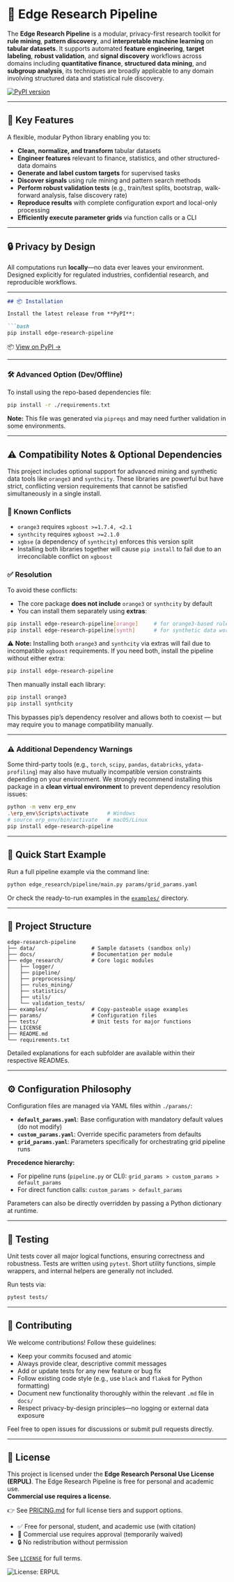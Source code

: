 # 🧠 Edge Research Pipeline

The **Edge Research Pipeline** is a modular, privacy-first research toolkit for **rule mining**, **pattern discovery**, and **interpretable machine learning** on **tabular datasets**. It supports automated **feature engineering**, **target labeling**, **robust validation**, and **signal discovery** workflows across domains including **quantitative finance**, **structured data mining**, and **subgroup analysis**, its techniques are broadly applicable to any domain involving structured data and statistical rule discovery.

[![PyPI version](https://img.shields.io/pypi/v/edge-research-pipeline)](https://pypi.org/project/edge-research-pipeline/)

---

## 🚀 Key Features

A flexible, modular Python library enabling you to:

* **Clean, normalize, and transform** tabular datasets
* **Engineer features** relevant to finance, statistics, and other structured-data domains
* **Generate and label custom targets** for supervised tasks
* **Discover signals** using rule mining and pattern search methods
* **Perform robust validation tests** (e.g., train/test splits, bootstrap, walk-forward analysis, false discovery rate)
* **Reproduce results** with complete configuration export and local-only processing
* **Efficiently execute parameter grids** via function calls or a CLI

---

## 🔒 Privacy by Design

All computations run **locally**—no data ever leaves your environment. Designed explicitly for regulated industries, confidential research, and reproducible workflows.

---

```markdown
## 📦 Installation

Install the latest release from **PyPI**:

```bash
pip install edge-research-pipeline
```

📦 [View on PyPI →](https://pypi.org/project/edge-research-pipeline/)

---

### 🛠️ Advanced Option (Dev/Offline)

To install using the repo-based dependencies file:

```bash
pip install -r ./requirements.txt
```

 **Note:** This file was generated via `pipreqs` and may need further validation in some environments.

---

## ⚠️ Compatibility Notes & Optional Dependencies

This project includes optional support for advanced mining and synthetic data tools like `orange3` and `synthcity`. These libraries are powerful but have strict, conflicting version requirements that cannot be satisfied simultaneously in a single install.

### 🧨 Known Conflicts

* `orange3` requires `xgboost >=1.7.4, <2.1`
* `synthcity` requires `xgboost >=2.1.0`
* `xgbse` (a dependency of `synthcity`) enforces this version split
* Installing both libraries together will cause `pip install` to fail due to an irreconcilable conflict on `xgboost`


### ✅ Resolution

To avoid these conflicts:

* The core package **does not include** `orange3` or `synthcity` by default
* You can install them separately using **extras**:

 ```bash
 pip install edge-research-pipeline[orange]     # for orange3-based rule data generation
 pip install edge-research-pipeline[synth]      # for synthetic data workflows
 ```

⚠️ **Note:** Installing both `orange3` and `synthcity` via extras will fail due to incompatible `xgboost` requirements.
If you need both, install the pipeline without either extra:

```bash
pip install edge-research-pipeline
```

Then manually install each library:

```bash
pip install orange3
pip install synthcity
```

This bypasses pip’s dependency resolver and allows both to coexist — but may require you to manage compatibility manually.

---


### ⚠️ Additional Dependency Warnings

Some third-party tools (e.g., `torch`, `scipy`, `pandas`, `databricks`, `ydata-profiling`) may also have mutually incompatible version constraints depending on your environment. We strongly recommend installing this package in a **clean virtual environment** to prevent dependency resolution issues:

```bash
python -m venv erp_env
.\erp_env\Scripts\activate      # Windows
# source erp_env/bin/activate   # macOS/Linux
pip install edge-research-pipeline
```

---

## 🧩 Quick Start Example

Run a full pipeline example via the command line:

```bash
python edge_research/pipeline/main.py params/grid_params.yaml
```

Or check the ready-to-run examples in the [`examples/`](./examples/) directory.

---
<!--
Keywords:
rule mining, pattern discovery, interpretable machine learning, feature engineering,
subgroup discovery, tabular ML, signal validation, financial machine learning, data cleaning pipeline,
synthcity, orange3, CN2 rule induction, robust backtesting, rule-based modeling, bootstrapping, walk-forward analysis
-->

## 📁 Project Structure

```text
edge-research-pipeline
├── data/                  # Sample datasets (sandbox only)
├── docs/                  # Documentation per module
├── edge_research/         # Core logic modules
│   ├── logger/
│   ├── pipeline/
│   ├── preprocessing/
│   ├── rules_mining/
│   ├── statistics/
│   ├── utils/
│   └── validation_tests/
├── examples/              # Copy-pasteable usage examples
├── params/                # Configuration files
├── tests/                 # Unit tests for major functions
├── LICENSE
├── README.md
└── requirements.txt
```

Detailed explanations for each subfolder are available within their respective READMEs.

---

## ⚙️ Configuration Philosophy

Configuration files are managed via YAML files within `./params/`:

* **`default_params.yaml`**: Base configuration with mandatory default values (do not modify)
* **`custom_params.yaml`**: Override specific parameters from defaults
* **`grid_params.yaml`**: Parameters specifically for orchestrating grid pipeline runs

**Precedence hierarchy:**

* For pipeline runs (`pipeline.py` or CLI):
  `grid_params > custom_params > default_params`
* For direct function calls:
  `custom_params > default_params`

Parameters can also be directly overridden by passing a Python dictionary at runtime.

---

## 🧪 Testing

Unit tests cover all major logical functions, ensuring correctness and robustness. Tests are written using `pytest`. Short utility functions, simple wrappers, and internal helpers are generally not included.

Run tests via:

```bash
pytest tests/
```

---

## 🤝 Contributing

We welcome contributions! Follow these guidelines:

* Keep your commits focused and atomic
* Always provide clear, descriptive commit messages
* Add or update tests for any new feature or bug fix
* Follow existing code style (e.g., use `black` and `flake8` for Python formatting)
* Document new functionality thoroughly within the relevant `.md` file in `docs/`
* Respect privacy-by-design principles—no logging or external data exposure

Feel free to open issues for discussions or submit pull requests directly.

---

## 📄 License

This project is licensed under the **Edge Research Personal Use License (ERPUL)**.
The Edge Research Pipeline is free for personal and academic use.  
**Commercial use requires a license.**

👉 See [PRICING.md](./PRICING.md) for full license tiers and support options.

- ✅ Free for personal, student, and academic use (with citation)
- 💼 Commercial use requires approval (temporarily waived)
- 🔒 No redistribution without permission

See [`LICENSE`](./LICENSE) for full terms.

![License: ERPUL](https://img.shields.io/badge/license-ERPUL-blue)


